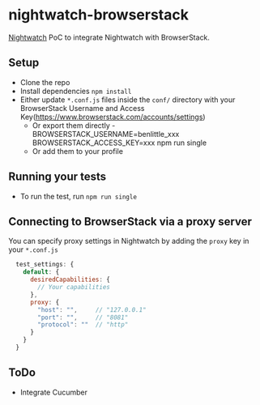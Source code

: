 # nightwatch-browserstack
[Nightwatch](http://nightwatchjs.org/) PoC to integrate Nightwatch with BrowserStack.

## Setup
* Clone the repo
* Install dependencies `npm install`
* Either update `*.conf.js` files inside the `conf/` directory with your BrowserStack Username and Access Key(https://www.browserstack.com/accounts/settings)
    * Or export them directly - BROWSERSTACK_USERNAME=benlittle_xxx BROWSERSTACK_ACCESS_KEY=xxx npm run single
    * Or add them to your profile

## Running your tests
- To run the test, run `npm run single`

## Connecting to BrowserStack via a proxy server
You can specify proxy settings in Nightwatch by adding the `proxy` key in your `*.conf.js` 

```javascript
  test_settings: {
    default: {
      desiredCapabilities: {
        // Your capabilities
      },
      proxy: {
        "host": "",     // "127.0.0.1"
        "port": "",     // "8081"
        "protocol": ""  // "http"
      }
    }
  }
```

## ToDo

* Integrate Cucumber
